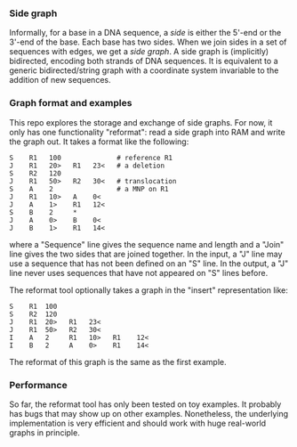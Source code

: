### Side graph

Informally, for a base in a DNA sequence, a *side* is either the 5'-end or the
3'-end of the base. Each base has two sides. When we join sides in a set of
sequences with edges, we get a *side graph*. A side graph is (implicitly)
bidirected, encoding both strands of DNA sequences. It is equivalent to a
generic bidirected/string graph with a coordinate system invariable to the
addition of new sequences.

### Graph format and examples

This repo explores the storage and exchange of side graphs. For now, it only has
one functionality "reformat": read a side graph into RAM and write the graph
out. It takes a format like the following:
```
S    R1   100              # reference R1
J    R1   20>   R1   23<   # a deletion
S    R2   120
J    R1   50>   R2   30<   # translocation
S    A    2                # a MNP on R1
J    R1   10>   A    0<
J    A    1>    R1   12<
S    B    2     *
J    A    0>    B    0<
J    B    1>    R1   14<
```
where a "Sequence" line gives the sequence name and length and a "Join" line
gives the two sides that are joined together. In the input, a "J" line may use a
sequence that has not been defined on an "S" line. In the output, a "J" line
never uses sequences that have not appeared on "S" lines before.

The reformat tool optionally takes a graph in the "insert" representation like:
```
S    R1  100
S    R2  120
J    R1  20>   R1   23<
J    R1  50>   R2   30<
I    A   2     R1   10>   R1    12<
I    B   2     A    0>    R1    14<
```
The reformat of this graph is the same as the first example.

### Performance

So far, the reformat tool has only been tested on toy examples. It probably has
bugs that may show up on other examples. Nonetheless, the underlying
implementation is very efficient and should work with huge real-world graphs in
principle.
